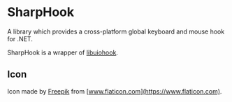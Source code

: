 # SharpHook

A library which provides a cross-platform global keyboard and mouse hook for .NET.

SharpHook is a wrapper of [libuiohook](https://github.com/kwhat/libuiohook).

## Icon

Icon made by [Freepik](https://www.freepik.com) from [www.flaticon.com](https://www.flaticon.com).
